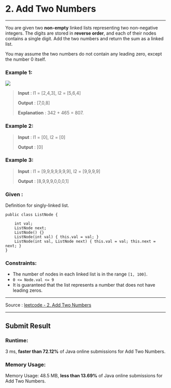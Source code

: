 # 2. Add Two Numbers
-- --

You are given two **non-empty** linked lists representing two non-negative integers. The digits are stored in **reverse order**, and each of their nodes contains a single digit. Add the two numbers and return the sum as a linked list.

You may assume the two numbers do not contain any leading zero, except the number 0 itself.

### Example 1:

![](../../../../../../../imgs/example1.png)
> **Input** : l1 = [2,4,3], l2 = [5,6,4]
> 
> **Output** : [7,0,8]
> 
> **Explanation** : 342 + 465 = 807.

### Example 2:
> **Input** : l1 = [0], l2 = [0]
>
> **Output** : [0]

### Example 3:
> **Input** : l1 = [9,9,9,9,9,9,9], l2 = [9,9,9,9]
>
> **Output** : [8,9,9,9,0,0,0,1]

### Given :
Definition for singly-linked list.

```
public class ListNode {

    int val;
    ListNode next;
    ListNode() {}
    ListNode(int val) { this.val = val; }
    ListNode(int val, ListNode next) { this.val = val; this.next = next; }
}
```


### Constraints:

* The number of nodes in each linked list is in the range ```[1, 100]```.
* ```0 <= Node.val <= 9```
* It is guaranteed that the list represents a number that does not have leading zeros.

-- --
Source : [leetcode - 2. Add Two Numbers](https://leetcode.com/problems/add-two-numbers/)

-- --
## Submit Result
### Runtime:
3 ms, **faster than 72.12%** of Java online submissions for Add Two Numbers.
### Memory Usage:
Memory Usage: 48.5 MB, **less than 13.69%** of Java online submissions for Add Two Numbers.